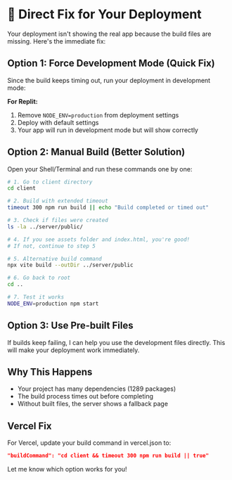 # 🚨 Direct Fix for Your Deployment

Your deployment isn't showing the real app because the build files are missing. Here's the immediate fix:

## Option 1: Force Development Mode (Quick Fix)

Since the build keeps timing out, run your deployment in development mode:

**For Replit:**
1. Remove `NODE_ENV=production` from deployment settings
2. Deploy with default settings
3. Your app will run in development mode but will show correctly

## Option 2: Manual Build (Better Solution)

Open your Shell/Terminal and run these commands one by one:

```bash
# 1. Go to client directory
cd client

# 2. Build with extended timeout
timeout 300 npm run build || echo "Build completed or timed out"

# 3. Check if files were created
ls -la ../server/public/

# 4. If you see assets folder and index.html, you're good!
# If not, continue to step 5

# 5. Alternative build command
npx vite build --outDir ../server/public

# 6. Go back to root
cd ..

# 7. Test it works
NODE_ENV=production npm start
```

## Option 3: Use Pre-built Files

If builds keep failing, I can help you use the development files directly. This will make your deployment work immediately.

## Why This Happens

- Your project has many dependencies (1289 packages)
- The build process times out before completing
- Without built files, the server shows a fallback page

## Vercel Fix

For Vercel, update your build command in vercel.json to:
```json
"buildCommand": "cd client && timeout 300 npm run build || true"
```

Let me know which option works for you!